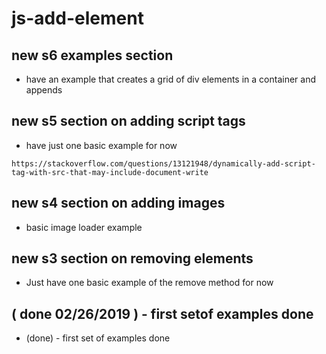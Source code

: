 # js-add-element

## new s6 examples section
* have an example that creates a grid of div elements in a container and appends

## new s5 section on adding script tags
* have just one basic example for now

```
https://stackoverflow.com/questions/13121948/dynamically-add-script-tag-with-src-that-may-include-document-write
```

## new s4 section on adding images
* basic image loader example

## new s3 section on removing elements
* Just have one basic example of the remove method for now

## ( done 02/26/2019 ) - first setof examples done
* (done) - first set of examples done